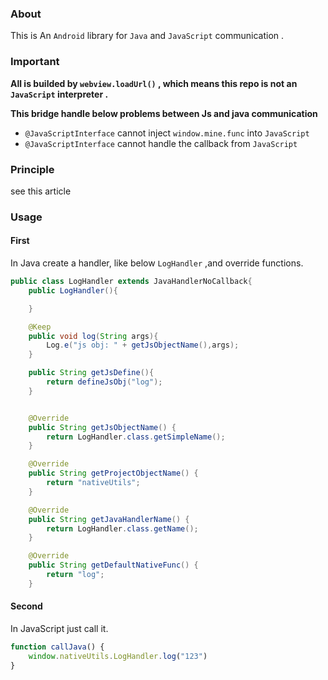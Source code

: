 

### About

This is An `Android` library for `Java` and `JavaScript` communication .



### Important

**All is builded by `webview.loadUrl()` , which means this repo is not an `JavaScript` interpreter .**

**This bridge handle below problems between Js and java communication**

+ `@JavaScriptInterface` cannot inject `window.mine.func`  into `JavaScript`
+ `@JavaScriptInterface` cannot handle the callback from `JavaScript`



### Principle

see this article []()



### Usage

#### First

In Java create a handler, like below `LogHandler` ,and override functions.

```java
public class LogHandler extends JavaHandlerNoCallback{
    public LogHandler(){

    }

    @Keep
    public void log(String args){
        Log.e("js obj: " + getJsObjectName(),args);
    }

    public String getJsDefine(){
        return defineJsObj("log");
    }


    @Override
    public String getJsObjectName() {
        return LogHandler.class.getSimpleName();
    }

    @Override
    public String getProjectObjectName() {
        return "nativeUtils";
    }

    @Override
    public String getJavaHandlerName() {
        return LogHandler.class.getName();
    }

    @Override
    public String getDefaultNativeFunc() {
        return "log";
    }

```

#### Second

In JavaScript just call it.

```javascript
function callJava() {            			       	 	    
    window.nativeUtils.LogHandler.log("123")
}
```

